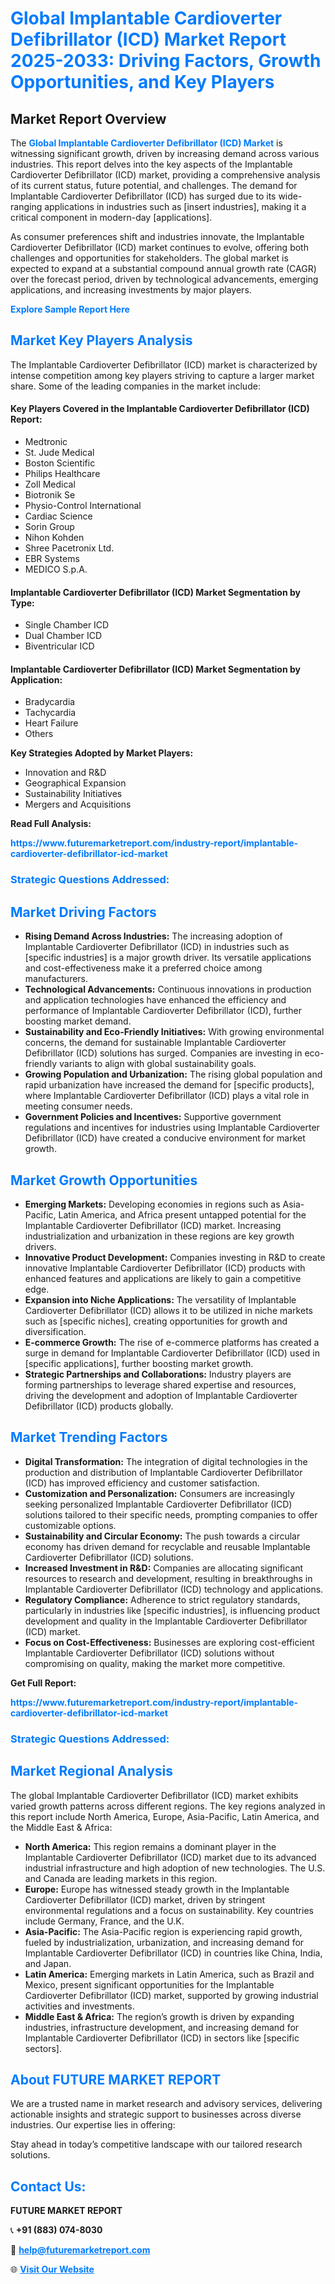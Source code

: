 <h1 style="color: #007BFF;">Global Implantable Cardioverter Defibrillator (ICD) Market Report 2025-2033: Driving Factors, Growth Opportunities, and Key Players</h1>

<section id="overview">
<h2>Market Report Overview</h2>
<p>The <a href="https://www.futuremarketreport.com/industry-report/implantable-cardioverter-defibrillator-icd-market" style="color: #007BFF; text-decoration: none;"><strong>Global Implantable Cardioverter Defibrillator (ICD) Market</strong></a> is witnessing significant growth, driven by increasing demand across various industries. This report delves into the key aspects of the Implantable Cardioverter Defibrillator (ICD) market, providing a comprehensive analysis of its current status, future potential, and challenges. The demand for Implantable Cardioverter Defibrillator (ICD) has surged due to its wide-ranging applications in industries such as [insert industries], making it a critical component in modern-day [applications].</p>
<p>As consumer preferences shift and industries innovate, the Implantable Cardioverter Defibrillator (ICD) market continues to evolve, offering both challenges and opportunities for stakeholders. The global market is expected to expand at a substantial compound annual growth rate (CAGR) over the forecast period, driven by technological advancements, emerging applications, and increasing investments by major players.</p>
</section>

<section id="overview">
<p><a href="https://www.futuremarketreport.com/request-sample/reportId=87794" style="color: #007BFF; text-decoration: none;"><strong>Explore Sample Report Here</strong></a></p>
</section>

<section id="key-players">
<h2 style="color: #007BFF;">Market Key Players Analysis</h2>
<p>The Implantable Cardioverter Defibrillator (ICD) market is characterized by intense competition among key players striving to capture a larger market share. Some of the leading companies in the market include:</p>
<h4>Key Players Covered in the Implantable Cardioverter Defibrillator (ICD) Report:</h4>
<ul><li>Medtronic</li><li>St. Jude Medical</li><li>Boston Scientific</li><li>Philips Healthcare</li><li>Zoll Medical</li><li>Biotronik Se</li><li>Physio-Control International</li><li>Cardiac Science</li><li>Sorin Group</li><li>Nihon Kohden</li><li>Shree Pacetronix Ltd.</li><li>EBR Systems</li><li>MEDICO S.p.A.</li></ul>
<h4>Implantable Cardioverter Defibrillator (ICD) Market Segmentation by Type:</h4>
<ul><li>Single Chamber ICD</li><li>Dual Chamber ICD</li><li>Biventricular ICD</li></ul>

<h4>Implantable Cardioverter Defibrillator (ICD) Market Segmentation by Application:</h4>
<ul><li>Bradycardia</li><li>Tachycardia</li><li>Heart Failure</li><li>Others</li></ul>
<p><strong>Key Strategies Adopted by Market Players:</strong></p>
<ul>
<li>Innovation and R&D</li>
<li>Geographical Expansion</li>
<li>Sustainability Initiatives</li>
<li>Mergers and Acquisitions</li>
</ul>
</section>

<section>
<p><strong>Read Full Analysis: </strong></p><a href="https://www.futuremarketreport.com/industry-report/implantable-cardioverter-defibrillator-icd-market" style="color: #007BFF; text-decoration: none;"><strong>https://www.futuremarketreport.com/industry-report/implantable-cardioverter-defibrillator-icd-market</strong></a>
<h3 style="color: #007BFF;">Strategic Questions Addressed:</h3>
</section>

<section id="driving-factors">
<h2 style="color: #007BFF;">Market Driving Factors</h2>
<ul>
<li><strong>Rising Demand Across Industries:</strong> The increasing adoption of Implantable Cardioverter Defibrillator (ICD) in industries such as [specific industries] is a major growth driver. Its versatile applications and cost-effectiveness make it a preferred choice among manufacturers.</li>
<li><strong>Technological Advancements:</strong> Continuous innovations in production and application technologies have enhanced the efficiency and performance of Implantable Cardioverter Defibrillator (ICD), further boosting market demand.</li>
<li><strong>Sustainability and Eco-Friendly Initiatives:</strong> With growing environmental concerns, the demand for sustainable Implantable Cardioverter Defibrillator (ICD) solutions has surged. Companies are investing in eco-friendly variants to align with global sustainability goals.</li>
<li><strong>Growing Population and Urbanization:</strong> The rising global population and rapid urbanization have increased the demand for [specific products], where Implantable Cardioverter Defibrillator (ICD) plays a vital role in meeting consumer needs.</li>
<li><strong>Government Policies and Incentives:</strong> Supportive government regulations and incentives for industries using Implantable Cardioverter Defibrillator (ICD) have created a conducive environment for market growth.</li>
</ul>
</section>

<section id="growth-opportunities">
<h2 style="color: #007BFF;">Market Growth Opportunities</h2>
<ul>
<li><strong>Emerging Markets:</strong> Developing economies in regions such as Asia-Pacific, Latin America, and Africa present untapped potential for the Implantable Cardioverter Defibrillator (ICD) market. Increasing industrialization and urbanization in these regions are key growth drivers.</li>
<li><strong>Innovative Product Development:</strong> Companies investing in R&D to create innovative Implantable Cardioverter Defibrillator (ICD) products with enhanced features and applications are likely to gain a competitive edge.</li>
<li><strong>Expansion into Niche Applications:</strong> The versatility of Implantable Cardioverter Defibrillator (ICD) allows it to be utilized in niche markets such as [specific niches], creating opportunities for growth and diversification.</li>
<li><strong>E-commerce Growth:</strong> The rise of e-commerce platforms has created a surge in demand for Implantable Cardioverter Defibrillator (ICD) used in [specific applications], further boosting market growth.</li>
<li><strong>Strategic Partnerships and Collaborations:</strong> Industry players are forming partnerships to leverage shared expertise and resources, driving the development and adoption of Implantable Cardioverter Defibrillator (ICD) products globally.</li>
</ul>
</section>

<section id="trending-factors">
<h2 style="color: #007BFF;">Market Trending Factors</h2>
<ul>
<li><strong>Digital Transformation:</strong> The integration of digital technologies in the production and distribution of Implantable Cardioverter Defibrillator (ICD) has improved efficiency and customer satisfaction.</li>
<li><strong>Customization and Personalization:</strong> Consumers are increasingly seeking personalized Implantable Cardioverter Defibrillator (ICD) solutions tailored to their specific needs, prompting companies to offer customizable options.</li>
<li><strong>Sustainability and Circular Economy:</strong> The push towards a circular economy has driven demand for recyclable and reusable Implantable Cardioverter Defibrillator (ICD) solutions.</li>
<li><strong>Increased Investment in R&D:</strong> Companies are allocating significant resources to research and development, resulting in breakthroughs in Implantable Cardioverter Defibrillator (ICD) technology and applications.</li>
<li><strong>Regulatory Compliance:</strong> Adherence to strict regulatory standards, particularly in industries like [specific industries], is influencing product development and quality in the Implantable Cardioverter Defibrillator (ICD) market.</li>
<li><strong>Focus on Cost-Effectiveness:</strong> Businesses are exploring cost-efficient Implantable Cardioverter Defibrillator (ICD) solutions without compromising on quality, making the market more competitive.</li>
</ul>
</section>

<section>
<p><strong>Get Full Report: </strong></p><a href="https://www.futuremarketreport.com/industry-report/implantable-cardioverter-defibrillator-icd-market" style="color: #007BFF; text-decoration: none;"><strong>https://www.futuremarketreport.com/industry-report/implantable-cardioverter-defibrillator-icd-market</strong></a>
<h3 style="color: #007BFF;">Strategic Questions Addressed:</h3>
</section>


<section id="regional-analysis">
<h2 style="color: #007BFF;">Market Regional Analysis</h2>
<p>The global Implantable Cardioverter Defibrillator (ICD) market exhibits varied growth patterns across different regions. The key regions analyzed in this report include North America, Europe, Asia-Pacific, Latin America, and the Middle East & Africa:</p>
<ul>
<li><strong>North America:</strong> This region remains a dominant player in the Implantable Cardioverter Defibrillator (ICD) market due to its advanced industrial infrastructure and high adoption of new technologies. The U.S. and Canada are leading markets in this region.</li>
<li><strong>Europe:</strong> Europe has witnessed steady growth in the Implantable Cardioverter Defibrillator (ICD) market, driven by stringent environmental regulations and a focus on sustainability. Key countries include Germany, France, and the U.K.</li>
<li><strong>Asia-Pacific:</strong> The Asia-Pacific region is experiencing rapid growth, fueled by industrialization, urbanization, and increasing demand for Implantable Cardioverter Defibrillator (ICD) in countries like China, India, and Japan.</li>
<li><strong>Latin America:</strong> Emerging markets in Latin America, such as Brazil and Mexico, present significant opportunities for the Implantable Cardioverter Defibrillator (ICD) market, supported by growing industrial activities and investments.</li>
<li><strong>Middle East & Africa:</strong> The region’s growth is driven by expanding industries, infrastructure development, and increasing demand for Implantable Cardioverter Defibrillator (ICD) in sectors like [specific sectors].</li>
</ul>
</section>

<footer>
<h2 style="color: #007BFF;">About FUTURE MARKET REPORT</h2>
<p>We are a trusted name in market research and advisory services, delivering actionable insights and strategic support to businesses across diverse industries. Our expertise lies in offering:</p>

<p>Stay ahead in today’s competitive landscape with our tailored research solutions.</p>

<h2 style="color: #007BFF;">Contact Us:</h2>
<p><strong>FUTURE MARKET REPORT</strong></p>
<p>📞 <strong>+91 (883) 074-8030</strong></p>
<p>📧 <strong><a href="mailto:help@futuremarketreport.com" style="color: #007BFF;">help@futuremarketreport.com</a></strong></p>
<p>🌐 <strong><a href="https://www.futuremarketreport.com/" style="color: #007BFF;">Visit Our Website</a></strong></p>
</footer>